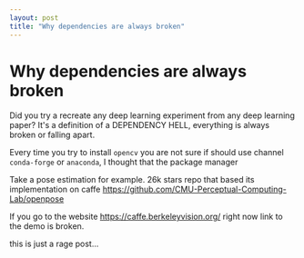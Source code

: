 ```yaml
---
layout: post
title: "Why dependencies are always broken"
---
```

# Why dependencies are always broken
Did you try a recreate any deep learning experiment from any deep learning paper? It's a definition of a DEPENDENCY HELL, everything is always broken or falling apart.

Every time you try to install `opencv` you are not sure if should use channel `conda-forge` or `anaconda`, I thought that the package manager  

Take a pose estimation for example.
26k stars repo that based its implementation on caffe https://github.com/CMU-Perceptual-Computing-Lab/openpose

If you go to the website https://caffe.berkeleyvision.org/ right now link to the demo is broken.

this is just a rage post...

